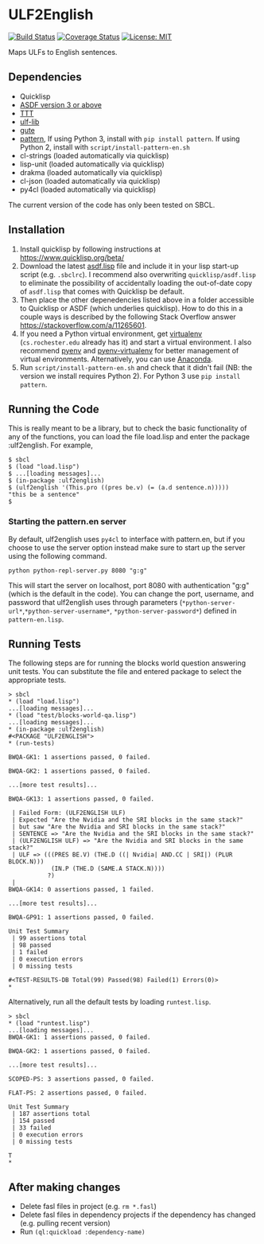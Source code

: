 ULF2English
=======

[![Build Status](https://travis-ci.com/genelkim/ulf2english.svg?branch=master)](https://travis-ci.com/genelkim/ulf2english)
[![Coverage Status](https://coveralls.io/repos/github/genelkim/ulf2english/badge.svg?branch=master)](https://coveralls.io/github/genelkim/ulf2english?branch=master)
[![License: MIT](https://img.shields.io/badge/License-MIT-yellow.svg)](https://opensource.org/licenses/MIT)

Maps ULFs to English sentences.

## Dependencies
- Quicklisp
- [ASDF version 3 or above](https://common-lisp.net/project/asdf/archives/asdf.lisp)
- [TTT](https://github.com/genelkim/ttt)
- [ulf-lib](https://github.com/genelkim/ulf-lib)
- [gute](https://github.com/genelkim/gute)
- [pattern](https://github.com/clips/pattern), If using Python 3, install with `pip install pattern`. If using Python 2, install with `script/install-pattern-en.sh`
- cl-strings (loaded automatically via quicklisp)
- lisp-unit (loaded automatically via quicklisp)
- drakma (loaded automatically via quicklisp)
- cl-json (loaded automatically via quicklisp)
- py4cl (loaded automatically via quicklisp)

The current version of the code has only been tested on SBCL.

## Installation
1. Install quicklisp by following instructions at https://www.quicklisp.org/beta/
2. Download the latest [asdf.lisp](https://common-lisp.net/project/asdf/#downloads) file and include it in your lisp start-up script (e.g. `.sbclrc`). I recommend also overwriting `quicklisp/asdf.lisp` to eliminate the possibility of accidentally loading the out-of-date copy of `asdf.lisp` that comes with Quicklisp be default.
3. Then place the other depenedencies listed above in a folder accessible to Quicklisp or ASDF (which underlies quicklisp).  How to do this in a couple ways is described by the following Stack Overflow answer https://stackoverflow.com/a/11265601.
4. If you need a Python virtual environment, get [virtualenv](https://virtualenv.pypa.io/en/latest/#) (`cs.rochester.edu` already has it) and start a virtual environment. I also recommend [pyenv](https://github.com/pyenv/pyenv) and [pyenv-virtualenv](https://github.com/pyenv/pyenv-virtualenv) for better management of virtual environments. Alternatively, you can use [Anaconda](https://www.anaconda.com/products/individual).
5. Run `script/install-pattern-en.sh` and check that it didn't fail (NB: the version we install requires Python 2). For Python 3 use `pip install pattern`.

## Running the Code
This is really meant to be a library, but to check the basic functionality of any of the functions, you can load the file load.lisp and enter the package :ulf2english.  For example,
```
$ sbcl
$ (load "load.lisp")
$ ...[loading messages]...
$ (in-package :ulf2english)
$ (ulf2english '(This.pro ((pres be.v) (= (a.d sentence.n)))))
"this be a sentence"
$
```
### Starting the pattern.en server

By default, ulf2english uses `py4cl` to interface with pattern.en, but if you choose to use the server option instead make sure to start up the server using the following command.
```
python python-repl-server.py 8080 "g:g"
```
This will start the server on localhost, port 8080 with authentication "g:g" (which is the default in the code). You can change the port, username, and password that ulf2english uses through parameters (`*python-server-url*`,`*python-server-username*`, `*python-server-password*`)  defined in `pattern-en.lisp`.

## Running Tests
The following steps are for running the blocks world question answering unit tests.  You can substitute the file and entered package to select the appropriate tests.

```
> sbcl
* (load "load.lisp")
...[loading messages]...
* (load "test/blocks-world-qa.lisp")
...[loading messages]...
* (in-package :ulf2english)
#<PACKAGE "ULF2ENGLISH">
* (run-tests)

BWQA-GK1: 1 assertions passed, 0 failed.

BWQA-GK2: 1 assertions passed, 0 failed.

...[more test results]...

BWQA-GK13: 1 assertions passed, 0 failed.

 | Failed Form: (ULF2ENGLISH ULF)
 | Expected "Are the Nvidia and the SRI blocks in the same stack?"
 | but saw "Are the Nvidia and SRI blocks in the same stack?"
 | SENTENCE => "Are the Nvidia and the SRI blocks in the same stack?"
 | (ULF2ENGLISH ULF) => "Are the Nvidia and SRI blocks in the same stack?"
 | ULF => (((PRES BE.V) (THE.D ((| Nvidia| AND.CC | SRI|) (PLUR BLOCK.N)))
            (IN.P (THE.D (SAME.A STACK.N))))
           ?)
 |
BWQA-GK14: 0 assertions passed, 1 failed.

...[more test results]...

BWQA-GP91: 1 assertions passed, 0 failed.

Unit Test Summary
 | 99 assertions total
 | 98 passed
 | 1 failed
 | 0 execution errors
 | 0 missing tests

#<TEST-RESULTS-DB Total(99) Passed(98) Failed(1) Errors(0)>
*
```

Alternatively, run all the default tests by loading `runtest.lisp`.

```
> sbcl
* (load "runtest.lisp")
...[loading messages]...
BWQA-GK1: 1 assertions passed, 0 failed.

BWQA-GK2: 1 assertions passed, 0 failed.

...[more test results]...

SCOPED-PS: 3 assertions passed, 0 failed.

FLAT-PS: 2 assertions passed, 0 failed.

Unit Test Summary
 | 187 assertions total
 | 154 passed
 | 33 failed
 | 0 execution errors
 | 0 missing tests

T
*
```

## After making changes

- Delete fasl files in project (e.g. `rm *.fasl`)
- Delete fasl files in dependency projects if the dependency has changed (e.g. pulling recent version)
- Run `(ql:quickload :dependency-name)`

